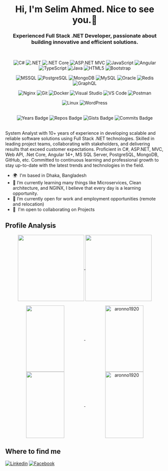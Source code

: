 <h1 align="center">Hi, I'm Selim Ahmed. Nice to see you.👋</h1>
<h3 align="center">Experienced Full Stack .NET Developer, passionate about building innovative and efficient solutions.</h3>
<br />
<div align="center">

![C#](https://img.shields.io/badge/Language-C%23-239120?logo=csharp)
![.NET](https://img.shields.io/badge/Platform-.NET-512BD4?logo=dotnet)
![.NET Core](https://img.shields.io/badge/Framework-.NET%20Core-512BD4?logo=dotnet)
![ASP.NET MVC](https://img.shields.io/badge/Framework-ASP.NET%20MVC-5C2D91?logo=dotnet)
![JavaScript](https://img.shields.io/badge/Language-JavaScript-F7DF1E?logo=javascript)
![Angular](https://img.shields.io/badge/Framework-Angular-DD0031?logo=angular)
![TypeScript](https://img.shields.io/badge/Language-TypeScript-3178C6?logo=typescript)
![Java](https://img.shields.io/badge/Language-Java-007396?logo=openjdk)
![HTML5](https://img.shields.io/badge/Language-HTML5-E34F26?logo=html5)
![Bootstrap](https://img.shields.io/badge/UI%20Framework-Bootstrap-7952B3?logo=bootstrap)

![MSSQL](https://img.shields.io/badge/MSSQL-CC2927?logo=microsoftsqlserver)
![PostgreSQL](https://img.shields.io/badge/PostgreSQL-4169E1?logo=postgresql)
![MongoDB](https://img.shields.io/badge/MongoDB-47A248?logo=mongodb)
![MySQL](https://img.shields.io/badge/MySQL-4479A1?logo=mysql)
![Oracle](https://img.shields.io/badge/Oracle-F80000?logo=oracle)
![Redis](https://img.shields.io/badge/Redis-DC382D?logo=redis)
![GraphQL](https://img.shields.io/badge/Query%20Language-GraphQL-E10098?logo=graphql)

![Nginx](https://img.shields.io/badge/Web%20Server-Nginx-009639?logo=nginx)
![Git](https://img.shields.io/badge/Version%20Control-Git-F05032?logo=git)
![Docker](https://img.shields.io/badge/Docker-2496ED?logo=docker)
![Visual Studio](https://img.shields.io/badge/Visual%20Studio-5C2D91?logo=visualstudio)
![VS Code](https://img.shields.io/badge/VS%20Code-007ACC?logo=visualstudiocode)
![Postman](https://img.shields.io/badge/API%20Testing-Postman-FF6C37?logo=postman)

![Linux](https://img.shields.io/badge/Linux-FCC624?logo=linux)
![WordPress](https://img.shields.io/badge/WordPress-21759B?logo=wordpress)

</div>

<br />

<div align="center">
  <img src="https://badges.pufler.dev/years/Aronno1920" alt="Years Badge">
  <img src="https://badges.pufler.dev/repos/Aronno1920" alt="Repos Badge">
  <img src="https://badges.pufler.dev/gists/Aronno1920" alt="Gists Badge">
  <img src="https://badges.pufler.dev/commits/yearly/Aronno1920" alt="Commits Badge">
</div>

<br />

<p>System Analyst with 10+ years of experience in developing scalable and reliable software solutions using Full Stack .NET technologies. Skilled in leading project teams, collaborating with stakeholders, and delivering results that exceed customer expectations. Proficient in C#, ASP.NET, MVC, Web API, .Net Core, Angular 14+, MS SQL Server, PostgreSQL, MongoDB, GitHub, etc. Committed to continuous learning and professional growth to stay up-to-date with the latest trends and technologies in the field.</p>
<ul>
  <li>
    🌍  I'm based in Dhaka, Bangladesh
  </li>
  <li>
    🌱 I’m currently learning many things like Microservices, Clean architecture, and NGINX, I believe that every day is a learning opportunity. 
  </li>
  <li>
    👯 I’m currently open for work and employment opportunities (remote and relocation)
  </li>
  <li>
    🤝  I'm open to collaborating on Projects
  </li>
</ul>

<h2>Profile Analysis</h2>
<p align="center">
    <a href="https://github.com/aronno1920#gh-light-mode-only">
        <img height="210em" src="https://github-readme-stats.vercel.app/api?username=aronno1920&count_private=true&show_icons=true&include_all_commits=true&hide_border=true&hide=contribs,prs&line_height=28&theme=graywhite" align = "center"/>
    </a>
    <a href="https://github.com/aronno1920#gh-dark-mode-only">
        <img height="210em" src="https://github-readme-stats.vercel.app/api?username=aronno1920&count_private=true&show_icons=true&include_all_commits=true&hide_border=true&hide=contribs,prs&line_height=28&theme=dark" align = "center"/>
    </a>
</p>
<p align="center">
      <a href="https://github.com/aronno1920#gh-light-mode-only">
        <img height="210em" width="49%" src="https://github-readme-stats.vercel.app/api/top-langs/?username=aronno1920&count_private=true&show_icons=true&include_all_commits=true&layout=compact&hide_border=true&langs_count=10&theme=graywhite" align = "center"/>
        <img height="210em" width="49%" align="center" src="https://github-readme-streak-stats.herokuapp.com/?user=aronno1920&hide_border=true&theme=default" alt="aronno1920" /></a>
      <a href="https://github.com/aronno1920#gh-dark-mode-only">
        <img height="210em" width="49%" src="https://github-readme-stats.vercel.app/api/top-langs/?username=aronno1920&count_private=true&show_icons=true&include_all_commits=true&layout=compact&hide_border=true&langs_count=10&theme=dark" align = "center"/>
        <img height="210em" width="49%" align="center" src="https://github-readme-streak-stats.herokuapp.com/?user=aronno1920&hide_border=true&theme=dark" alt="aronno1920" />
    </a>
</p>

<h2>Where to find me</h2>

[![Linkedin](https://img.shields.io/badge/LinkedIn-0077B5?style=flat-square&logo=linkedin&logoColor=white)](https://www.linkedin.com/in/aronno1920/) 
[![Facebook](https://img.shields.io/badge/Facebook-1877F2?style=flat-square&logo=facebook&logoColor=white)](https://facebook.com/aronno1920)

